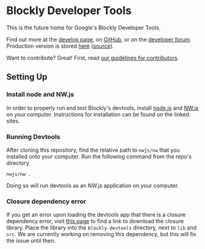 # Blockly Developer Tools

This is the future home for Google's Blockly Developer Tools.

Find out more at the
[develop page](https://developers.google.com/blockly/), on
[GitHub](https://github.com/google/blockly), or on the
[developer forum](https://groups.google.com/forum/#!forum/blockly).
Production version is stored
[here](https://blockly-demo.appspot.com/static/demos/blockfactory/index.html)
([source](https://github.com/google/blockly/tree/master/demos/blockfactory)).

Want to contribute? Great! First, read
[our guidelines for contributors](https://developers.google.com/blockly/guides/modify/contributing).

## Setting Up

### Install node and NW.js

In order to properly run and test Blockly's devtools, install
[node.js](https://nodejs.org/en/download/) and
[NW.js](https://nwjs.io/downloads/) on your computer.
Instructions for installation can be found on the linked sites.

### Running Devtools

After cloning this repository, find the relative path to `nwjs/nw` that you
installed onto your computer. Run the following command from the repo's directory.

```
nwjs/nw .
```

Doing so will run devtools as an NW.js application on your computer.

### Closure dependency error

If you get an error upon loading the devtools app that there is a closure
dependency error, visit
[this page](https://developers.google.com/blockly/guides/modify/web/closure) to
find a link to download the closure library. Place the library into the
`blockly-devtools` directory, next to `lib` and `src`. We are currently working
on removing this dependency, but this will fix the issue until then.